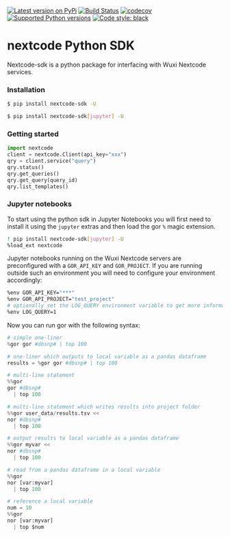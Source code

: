 [![Latest version on
PyPi](https://badge.fury.io/py/nextcode-sdk.svg)](https://badge.fury.io/py/nextcode-sdk)
[![Build Status](https://api.travis-ci.org/wuxi-nextcode/nextcode-python-sdk.svg?branch=master)](https://travis-ci.org/wuxi-nextcode/nextcode-python-sdk)
[![codecov](https://codecov.io/gh/wuxi-nextcode/nextcode-python-sdk/branch/develop/graph/badge.svg)](https://codecov.io/gh/wuxi-nextcode/nextcode-python-sdk)
[![Supported Python
versions](https://img.shields.io/pypi/pyversions/nextcode-sdk.svg)](https://pypi.org/project/nextcode-sdk/)
[![Code style:
black](https://img.shields.io/badge/code%20style-black-000000.svg)](https://github.com/psf/black)
# nextcode Python SDK

Nextcode-sdk is a python package for interfacing with Wuxi Nextcode services.

### Installation
```bash
$ pip install nextcode-sdk -U
```

```bash
$ pip install nextcode-sdk[jupyter] -U
```

### Getting started

```python
import nextcode
client = nextcode.Client(api_key="xxx")
qry = client.service("query")
qry.status()
qry.get_queries()
qry.get_query(query_id)
qry.list_templates()

```

### Jupyter notebooks

To start using the python sdk in Jupyter Notebooks you will first need to install it using the `jupyter` extras and then load the gor `%` magic extension.

```bash
! pip install nextcode-sdk[jupyter] -U
%load_ext nextcode
```

Jupyter notebooks running on the Wuxi Nextcode servers are preconfigured with a `GOR_API_KEY` and `GOR_PROJECT`. If you are running outside such an environment you will need to configure your environment accordingly:
```bash
%env GOR_API_KEY="***"
%env GOR_API_PROJECT="test_project"
# optionally set the LOG_QUERY environment variable to get more information about running queries.
%env LOG_QUERY=1
```

Now you can run gor with the following syntax:
```python
# simple one-liner
%gor gor #dbsnp# | top 100

# one-liner which outputs to local variable as a pandas dataframe
results = %gor gor #dbsnp# | top 100

# multi-line statement
%%gor 
gor #dbsnp# 
  | top 100

# multi-line statement which writes results into project folder
%%gor user_data/results.tsv <<
nor #dbsnp# 
  | top 100

# output results to local variable as a pandas dataframe
%%gor myvar <<
nor #dbsnp# 
  | top 100

# read from a pandas dataframe in a local variable
%%gor
nor [var:myvar] 
  | top 100

# reference a local variable
num = 10
%%gor
nor [var:myvar] 
  | top $num

```
